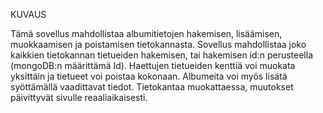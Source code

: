 KUVAUS

Tämä sovellus mahdollistaa albumitietojen hakemisen, lisäämisen, muokkaamisen ja poistamisen tietokannasta.
Sovellus mahdollistaa joko kaikkien tietokannan tietueiden hakemisen, tai hakemisen id:n perusteella (mongoDB:n määrittämä Id). 
Haettujen tietueiden kenttiä voi muokata yksittäin ja tietueet voi poistaa kokonaan. Albumeita voi myös lisätä syöttämällä vaadittavat tiedot.
Tietokantaa muokattaessa, muutokset päivittyvät sivulle reaaliaikaisesti.